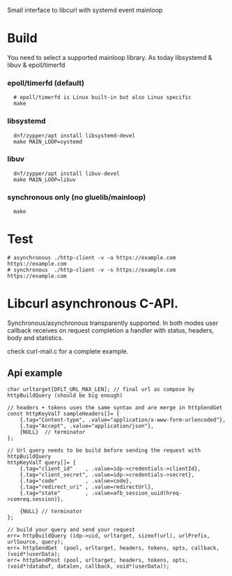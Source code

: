 Small interface to libcurl with systemd event mainloop

# Build

You need to select a supported mainloop library. As today libsystemd & libuv & epoll/timerfd

### epoll/timerfd (default)
```
  # epoll/timerfd is Linux built-in but also Linux specific
  make
```

### libsystemd
```
  dnf/zypper/apt install libsystemd-devel
  make MAIN_LOOP=systemd
```

### libuv
```
  dnf/zypper/apt install libuv-devel
  make MAIN_LOOP=libuv
```

### synchronous only (no gluelib/mainloop)
```
  make
```

# Test
```
# asynchronous ./http-client -v -a https://example.com https://example.com
# synchronous  ./http-client -v -s https://example.com https://example.com

```

# Libcurl asynchronous C-API.

Synchronous/asynchronous transparently supported. In both modes user callback receives on request completion a handler with status, headers, body and statistics.

check curl-mail.c for a complete example.

## Api example
```
char urltarget[DFLT_URL_MAX_LEN]; // final url as compose by httpBuildQuery (should be big enough)

// headers + tokens uses the same syntax and are merge in httpSendGet
const httpKeyValT sampleHeaders[]= {
	{.tag="Content-type", .value="application/x-www-form-urlencoded"},
	{.tag="Accept", .value="application/json"},
	{NULL}  // terminator
};

// Url query needs to be build before sending the request with httpBuildQuery
httpKeyValT query[]= {
	{.tag="client_id"    , .value=idp->credentials->clientId},
	{.tag="client_secret", .value=idp->credentials->secret},
	{.tag="code"         , .value=code},
	{.tag="redirect_uri" , .value=redirectUrl},
	{.tag="state"        , .value=afb_session_uuid(hreq->comreq.session)},

	{NULL} // terminator
};

// build your query and send your request
err= httpBuildQuery (idp->uid, urltarget, sizeof(url), urlPrefix, urlSource, query);
err= httpSendGet  (pool, urltarget, headers, tokens, opts, callback, (void*)userData);
err= httpSendPost (pool, urltarget, headers, tokens, opts, (void*)databuf, datalen, callback, void*(userData));
```